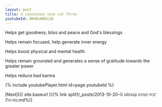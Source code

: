 ```yaml
---
layout: post
title: ଓଁ ମହାକାରମାନେ ନମାହ ୧୦୮ ଟିମଏସ
youtubeId: 0Rd8vWHhiZA
---
```

 
 
Helps get goodness, bliss and peace and God's blessings
 
Helps remain focused, help generate inner energy 
 
Helps boost physical and mental health 
 
Helps remain grounded and generates a sense of gratitude towards the greater power 
 
Helps reduce bad karma
 
 
 
 


{% include youtubePlayer.html id=page.youtubeId %}
 
[Next]({{ site.baseurl }}{% link  split1/_posts/2013-10-20-ଓଁ ଭୀମାୟା ନମାହ ୧୦୮ ଟିମଏସ.md%})
 
